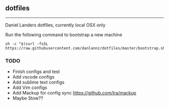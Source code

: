 ## dotfiles

---

Daniel Landers dotfiles, currently local OSX only

Run the following command to bootstrap a new machine

```
sh -c "$(curl -fsSL https://raw.githubusercontent.com/danlannz/dotfiles/master/bootstrap.sh)"
```

### TODO

- Finish configs and test
- Add vscode configs
- Add sublime text configs
- Add Vim configs
- Add Mackup for config sync https://github.com/lra/mackup
- Maybe Stow??
